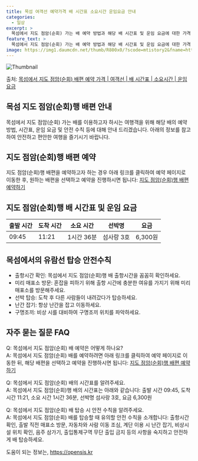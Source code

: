 ```yaml
---
title: 목섬 여객선 예약가격 배 시간표 소요시간 운임요금 안내
categories:
  - 일상
excerpt: >
  목섬에서 지도 점암(순회) 가는 배 예약 방법과 해당 배 시간표 및 운임 요금에 대한 가격 정보를 안내 드리겠습니다. 안전하고 재밋는 지도 점암(순회)행 여행을 위해 아래 정보 참고하시기 바랍니다. 지도 점암(순회)행 배편 예약하기 👈 클릭목섬에서 지도 점암(순회)행 배 시간표출발 시간도착 시간소요 시간선박명요금09:4511:211시간 36분섬사랑 3호6,300원지도 점암(순회)행 배편 예약하기 👈 클릭목섬에서의 유람선 탑승 안전수칙목섬에서 누리는 바다 여행을 안전하게 즐기기 위한 유용한 안전수칙을 소개합니다.준비 및 탑승 시출항시간 확인: 목섬에서 지도 점암(순회)행 배 출항시간을 꼼꼼히 확인하세요.미리 매표소 방문: 혼잡을 피하기 위해 출항 시간에 충분한 여유를 가지기 위해 미리 매표소를 방문해주세요..
feature_text: >
  목섬에서 지도 점암(순회) 가는 배 예약 방법과 해당 배 시간표 및 운임 요금에 대한 가격 정보를 안내 드리겠습니다. 안전하고 재밋는 지도 점암(순회)행 여행을 위해 아래 정보 참고하시기 바랍니다. 지도 점암(순회)행 배편 예약하기 👈 클릭목섬에서 지도 점암(순회)행 배 시간표출발 시간도착 시간소요 시간선박명요금09:4511:211시간 36분섬사랑 3호6,300원지도 점암(순회)행 배편 예약하기 👈 클릭목섬에서의 유람선 탑승 안전수칙목섬에서 누리는 바다 여행을 안전하게 즐기기 위한 유용한 안전수칙을 소개합니다.준비 및 탑승 시출항시간 확인: 목섬에서 지도 점암(순회)행 배 출항시간을 꼼꼼히 확인하세요.미리 매표소 방문: 혼잡을 피하기 위해 출항 시간에 충분한 여유를 가지기 위해 미리 매표소를 방문해주세요..
image: https://img1.daumcdn.net/thumb/R800x0/?scode=mtistory2&fname=https%3A%2F%2Fblog.kakaocdn.net%2Fdn%2FE8A25%2FbtsHCze6jQL%2F3KkM3EivvzGqKnPnHKnXz1%2Fimg.webp
---
```


![Thumbnail](https://img1.daumcdn.net/thumb/R800x0/?scode=mtistory2&fname=https%3A%2F%2Fblog.kakaocdn.net%2Fdn%2FE8A25%2FbtsHCze6jQL%2F3KkM3EivvzGqKnPnHKnXz1%2Fimg.webp)

<p>출처: <a href="https://opensis.kr/entry/%EB%AA%A9%EC%84%AC%EC%97%90%EC%84%9C-%EC%A7%80%EB%8F%84-%EC%A0%90%EC%95%94%EC%88%9C%ED%9A%8C-%EB%B0%B0%ED%8E%B8-%EC%98%88%EC%95%BD-%EA%B0%80%EA%B2%A9-%EC%97%AC%EA%B0%9D%EC%84%A0-%EB%B0%B0-%EC%8B%9C%EA%B0%84%ED%91%9C-%EC%86%8C%EC%9A%94%EC%8B%9C%EA%B0%84-%EC%9A%B4%EC%9E%84-%EC%9A%94%EA%B8%88" rel="dofollow">목섬에서 지도 점암(순회) 배편 예약 가격 | 여객선 | 배 시간표 | 소요시간 | 운임 요금</a> </p>

## 목섬 지도 점암(순회)행 배편 안내

목섬에서 지도 점암(순회) 가는 배를 이용하고자 하시는 여행객을 위해 해당 배의 예약 방법, 시간표, 운임 요금 및 안전 수칙 등에 대해
안내 드리겠습니다. 아래의 정보를 참고하여 안전하고 편안한 여행을 즐기시기 바랍니다.

## 지도 점암(순회)행 배편 예약

지도 점암(순회)행 배편을 예약하고자 하는 경우 아래 링크를 클릭하여 예약 페이지로 이동한 후, 원하는 배편을 선택하고 예약을 진행하시면
됩니다: [지도 점암(순회)행 배편 예약하기](https://opensis.kr/entry/%EB%AA%A9%EC%84%AC%EC%97%90%EC%84%9C-%EC%A7%80%EB%8F%84-%EC%A0%90%EC%95%94%EC%88%9C%ED%9A%8C-%EB%B0%B0%ED%8E%B8-%EC%98%88%EC%95%BD-%EA%B0%80%EA%B2%A9-%EC%97%AC%EA%B0%9D%EC%84%A0-%EB%B0%B0-%EC%8B%9C%EA%B0%84%ED%91%9C-%EC%86%8C%EC%9A%94%EC%8B%9C%EA%B0%84-%EC%9A%B4%EC%9E%84-%EC%9A%94%EA%B8%88)

## 지도 점암(순회)행 배 시간표 및 운임 요금

**출발 시간** | **도착 시간** | **소요 시간** | **선박명** | **요금**  
---|---|---|---|---  
09:45 | 11:21 | 1시간 36분 | 섬사랑 3호 | 6,300원  
  
## 목섬에서의 유람선 탑승 안전수칙

  * 출항시간 확인: 목섬에서 지도 점암(순회)행 배 출항시간을 꼼꼼히 확인하세요.
  * 미리 매표소 방문: 혼잡을 피하기 위해 출항 시간에 충분한 여유를 가지기 위해 미리 매표소를 방문해주세요.
  * 선박 탑승: 도착 후 다른 사람들이 내려갔다가 탑승하세요.
  * 난간 잡기: 항상 난간을 잡고 이동하세요.
  * 구명조끼: 비상 시를 대비하여 구명조끼 위치를 파악하세요.

## 자주 묻는 질문 FAQ

Q: 목섬에서 지도 점암(순회) 배 예약은 어떻게 하나요?  
A: 목섬에서 지도 점암(순회) 배를 예약하려면 아래 링크를 클릭하여 예약 페이지로 이동한 뒤, 해당 배편을 선택하고 예약을 진행하시면
됩니다: [지도 점암(순회)행 배편 예약하기](https://opensis.kr/entry/%EB%AA%A9%EC%84%AC%EC%97%90%EC%84%9C-%EC%A7%80%EB%8F%84-%EC%A0%90%EC%95%94%EC%88%9C%ED%9A%8C-%EB%B0%B0%ED%8E%B8-%EC%98%88%EC%95%BD-%EA%B0%80%EA%B2%A9-%EC%97%AC%EA%B0%9D%EC%84%A0-%EB%B0%B0-%EC%8B%9C%EA%B0%84%ED%91%9C-%EC%86%8C%EC%9A%94%EC%8B%9C%EA%B0%84-%EC%9A%B4%EC%9E%84-%EC%9A%94%EA%B8%88)

Q: 목섬에서 지도 점암(순회) 배의 시간표를 알려주세요.  
A: 목섬에서 지도 점암(순회)행 배의 시간표는 아래와 같습니다: 출발 시간 09:45, 도착 시간 11:21, 소요 시간 1시간 36분,
선박명 섬사랑 3호, 요금 6,300원

Q: 목섬에서 지도 점암(순회) 배 탑승 시 안전 수칙을 알려주세요.  
A: 목섬에서 지도 점암(순회) 배를 탑승할 때 유의할 안전 수칙을 소개합니다: 출항시간 확인, 출발 직전 매표소 방문, 자동차와 사람 이동
조심, 계단 이용 시 난간 잡기, 비상시설 위치 확인, 음주 삼가기, 출입통제구역 무단 출입 금지 등의 사항을 숙지하고 안전하게 배
탑승하세요.

 

도움이 되는 정보는, <a href="https://opensis.kr" rel="dofollow">https://opensis.kr</a>


